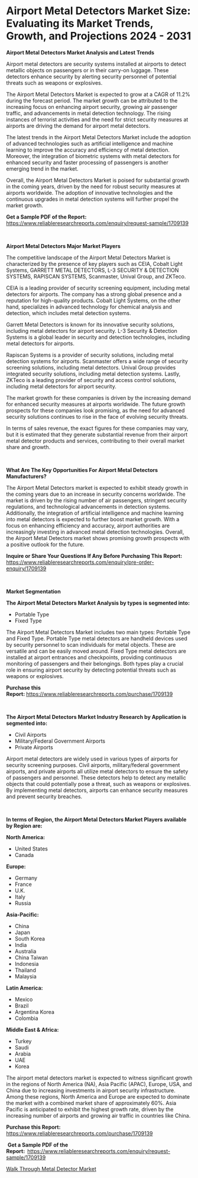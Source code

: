 <p><h1>Airport Metal Detectors Market Size: Evaluating its Market Trends, Growth, and Projections 2024 - 2031</h1></p><p><strong>Airport Metal Detectors Market Analysis and Latest Trends</strong></p>
<p><p>Airport metal detectors are security systems installed at airports to detect metallic objects on passengers or in their carry-on luggage. These detectors enhance security by alerting security personnel of potential threats such as weapons or explosives.</p><p>The Airport Metal Detectors Market is expected to grow at a CAGR of 11.2% during the forecast period. The market growth can be attributed to the increasing focus on enhancing airport security, growing air passenger traffic, and advancements in metal detection technology. The rising instances of terrorist activities and the need for strict security measures at airports are driving the demand for airport metal detectors.</p><p>The latest trends in the Airport Metal Detectors Market include the adoption of advanced technologies such as artificial intelligence and machine learning to improve the accuracy and efficiency of metal detection. Moreover, the integration of biometric systems with metal detectors for enhanced security and faster processing of passengers is another emerging trend in the market.</p><p>Overall, the Airport Metal Detectors Market is poised for substantial growth in the coming years, driven by the need for robust security measures at airports worldwide. The adoption of innovative technologies and the continuous upgrades in metal detection systems will further propel the market growth.</p></p>
<p><strong>Get a Sample PDF of the Report:&nbsp;</strong> <a href="https://www.reliableresearchreports.com/enquiry/request-sample/1709139">https://www.reliableresearchreports.com/enquiry/request-sample/1709139</a></p>
<p>&nbsp;</p>
<p><strong>Airport Metal Detectors Major Market Players</strong></p>
<p><p>The competitive landscape of the Airport Metal Detectors Market is characterized by the presence of key players such as CEIA, Cobalt Light Systems, GARRETT METAL DETECTORS, L-3 SECURITY & DETECTION SYSTEMS, RAPISCAN SYSTEMS, Scanmaster, Unival Group, and ZKTeco. </p><p>CEIA is a leading provider of security screening equipment, including metal detectors for airports. The company has a strong global presence and a reputation for high-quality products. Cobalt Light Systems, on the other hand, specializes in advanced technology for chemical analysis and detection, which includes metal detection systems. </p><p>Garrett Metal Detectors is known for its innovative security solutions, including metal detectors for airport security. L-3 Security & Detection Systems is a global leader in security and detection technologies, including metal detectors for airports. </p><p>Rapiscan Systems is a provider of security solutions, including metal detection systems for airports. Scanmaster offers a wide range of security screening solutions, including metal detectors. Unival Group provides integrated security solutions, including metal detection systems. Lastly, ZKTeco is a leading provider of security and access control solutions, including metal detectors for airport security. </p><p>The market growth for these companies is driven by the increasing demand for enhanced security measures at airports worldwide. The future growth prospects for these companies look promising, as the need for advanced security solutions continues to rise in the face of evolving security threats. </p><p>In terms of sales revenue, the exact figures for these companies may vary, but it is estimated that they generate substantial revenue from their airport metal detector products and services, contributing to their overall market share and growth.</p></p>
<p>&nbsp;</p>
<p><strong>What Are The Key Opportunities For Airport Metal Detectors Manufacturers?</strong></p>
<p><p>The Airport Metal Detectors market is expected to exhibit steady growth in the coming years due to an increase in security concerns worldwide. The market is driven by the rising number of air passengers, stringent security regulations, and technological advancements in detection systems. Additionally, the integration of artificial intelligence and machine learning into metal detectors is expected to further boost market growth. With a focus on enhancing efficiency and accuracy, airport authorities are increasingly investing in advanced metal detection technologies. Overall, the Airport Metal Detectors market shows promising growth prospects with a positive outlook for the future.</p></p>
<p><strong>Inquire or Share Your Questions If Any Before Purchasing This Report:</strong> <a href="https://www.reliableresearchreports.com/enquiry/pre-order-enquiry/1709139">https://www.reliableresearchreports.com/enquiry/pre-order-enquiry/1709139</a></p>
<p>&nbsp;</p>
<p><strong>Market Segmentation</strong></p>
<p><strong>The Airport Metal Detectors Market Analysis by types is segmented into:</strong></p>
<p><ul><li>Portable Type</li><li>Fixed Type</li></ul></p>
<p><p>The Airport Metal Detectors Market includes two main types: Portable Type and Fixed Type. Portable Type metal detectors are handheld devices used by security personnel to scan individuals for metal objects. These are versatile and can be easily moved around. Fixed Type metal detectors are installed at airport entrances and checkpoints, providing continuous monitoring of passengers and their belongings. Both types play a crucial role in ensuring airport security by detecting potential threats such as weapons or explosives.</p></p>
<p><strong>Purchase this Report:&nbsp;</strong><a href="https://www.reliableresearchreports.com/purchase/1709139">https://www.reliableresearchreports.com/purchase/1709139</a></p>
<p>&nbsp;</p>
<p><strong>The Airport Metal Detectors Market Industry Research by Application is segmented into:</strong></p>
<p><ul><li>Civil Airports</li><li>Military/Federal Government Airports</li><li>Private Airports</li></ul></p>
<p><p>Airport metal detectors are widely used in various types of airports for security screening purposes. Civil airports, military/federal government airports, and private airports all utilize metal detectors to ensure the safety of passengers and personnel. These detectors help to detect any metallic objects that could potentially pose a threat, such as weapons or explosives. By implementing metal detectors, airports can enhance security measures and prevent security breaches.</p></p>
<p>&nbsp;</p>
<p><strong>In terms of Region, the Airport Metal Detectors Market Players available by Region are:</strong></p>
<p>
    <p> <strong> North America: </strong>
        <ul>
            <li>United States</li>
            <li>Canada</li>
        </ul>
        </p> 
    <p> <strong> Europe: </strong>
        <ul>
            <li>Germany</li>
            <li>France</li>
            <li>U.K.</li>
            <li>Italy</li>
            <li>Russia</li>
        </ul>
        </p> 
    <p> <strong> Asia-Pacific: </strong>
        <ul>
            <li>China</li>
            <li>Japan</li>
            <li>South Korea</li>
            <li>India</li>
            <li>Australia</li>
            <li>China Taiwan</li>
            <li>Indonesia</li>
            <li>Thailand</li>
            <li>Malaysia</li>
        </ul>
        </p> 
    <p> <strong> Latin America: </strong>
        <ul>
            <li>Mexico</li>
            <li>Brazil</li>
            <li>Argentina Korea</li>
            <li>Colombia</li>
        </ul>
        </p> 
    <p> <strong> Middle East & Africa: </strong>
        <ul>
            <li>Turkey</li>
            <li>Saudi</li>
            <li>Arabia</li>
            <li>UAE</li>
            <li>Korea</li>
        </ul>
    </p>
    </p>
<p><p>The airport metal detectors market is expected to witness significant growth in the regions of North America (NA), Asia Pacific (APAC), Europe, USA, and China due to increasing investments in airport security infrastructure. Among these regions, North America and Europe are expected to dominate the market with a combined market share of approximately 60%. Asia Pacific is anticipated to exhibit the highest growth rate, driven by the increasing number of airports and growing air traffic in countries like China.</p></p>
<p><strong>Purchase this Report: </strong><a href="https://www.reliableresearchreports.com/purchase/1709139">https://www.reliableresearchreports.com/purchase/1709139</a></p>
<p>&nbsp;<strong>Get a Sample PDF of the Report:&nbsp;&nbsp;</strong><a href="https://www.reliableresearchreports.com/enquiry/request-sample/1709139">https://www.reliableresearchreports.com/enquiry/request-sample/1709139</a></p>
<p><strong></strong></p>
<p><p><a href="https://github.com/ruddyyedelwadw/Market-Research-Report-List-1/blob/main/walk-through-metal-detector-market.md">Walk Through Metal Detector Market</a></p></p>